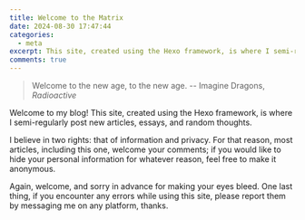 ```yaml
---
title: Welcome to the Matrix
date: 2024-08-30 17:47:44
categories:
  - meta
excerpt: This site, created using the Hexo framework, is where I semi-regularly post new articles, essays, and random thoughts.
comments: true
---
```


> Welcome to the new age, to the new age.
> -- Imagine Dragons, _Radioactive_

Welcome to my blog! This site, created using the Hexo framework, is where I semi-regularly post new articles, essays, and random thoughts.

I believe in two rights: that of information and privacy. For that reason, most articles, including this one, welcome your comments; if you would like to hide your personal information for whatever reason, feel free to make it anonymous.

Again, welcome, and sorry in advance for making your eyes bleed. One last thing, if you encounter any errors while using this site, please report them by messaging me on any platform, thanks.
